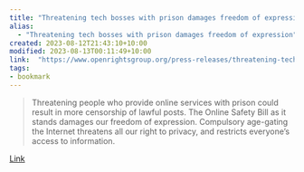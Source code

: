 ```yaml
---
title: "Threatening tech bosses with prison damages freedom of expression"
alias:
  - "Threatening tech bosses with prison damages freedom of expression"
created: 2023-08-12T21:43:10+10:00
modified: 2023-08-13T00:11:49+10:00
link:  "https://www.openrightsgroup.org/press-releases/threatening-tech-bosses-with-prison-damages-freedom-of-expression/"
tags:
- bookmark
---
```


> Threatening people who provide online services with prison could result in more censorship of lawful posts. The Online Safety Bill as it stands damages our freedom of expression. Compulsory age-gating the Internet threatens all our right to privacy, and restricts everyone’s access to information.

[Link](https://www.openrightsgroup.org/press-releases/threatening-tech-bosses-with-prison-damages-freedom-of-expression/)